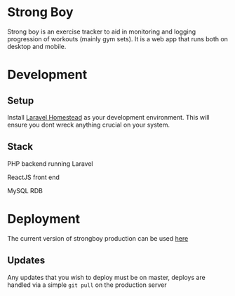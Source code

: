 # Strong Boy

Strong boy is an exercise tracker to aid in monitoring and logging progression of workouts (mainly gym sets). It is a web app that runs both on desktop and mobile.

# Development
## Setup
Install <a href="https://laravel.com/docs/5.7/homestead">Laravel Homestead</a> as your development environment. This will ensure you dont wreck anything crucial on your system.

## Stack
PHP backend running Laravel

ReactJS front end

MySQL RDB

# Deployment
The current version of strongboy production can be used <a href="54.153.211.3">here</a>
## Updates
Any updates that you wish to deploy must be on master, deploys are handled via a simple `git pull` on the production server
